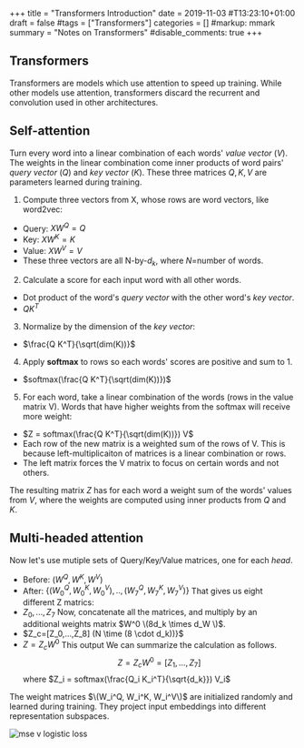 +++
title = "Transformers Introduction"
date = 2019-11-03  #T13:23:10+01:00
draft = false
#tags = ["Transformers"]
categories = []
#markup: mmark
summary = "Notes on Transformers"
#disable_comments: true
+++

## Transformers
Transformers are models which use attention to speed up training. While other models use attention, transformers discard the recurrent and convolution used in other architectures.

## Self-attention
Turn every word into a linear combination of each words' _value vector_ ($V$). The weights in the linear combination come inner products of word pairs' _query vector_ ($Q$) and _key vector_ ($K$). These three matrices $Q, K, V$ are parameters learned during training.

1. Compute three vectors from X, whose rows are word vectors, like word2vec:
  * Query: $X W^Q = Q$
  * Key: $X W^K = K$
  * Value: $X W^V = V$
  * These three vectors are all N-by-$d_k$, where $N$=number of words.
2. Calculate a score for each input word with all other words.
  * Dot product of the word's _query vector_ with the other word's _key vector_.
  * $Q K^T$
3. Normalize by the dimension of the _key vector_:
  * $\frac{Q K^T}{\sqrt(dim(K))}$
4. Apply __softmax__ to rows so each words' scores are positive and sum to 1.
  * $softmax(\frac{Q K^T}{\sqrt(dim(K))})$
5. For each word, take a linear combination of the words (rows in the value matrix V). Words that have higher weights from the softmax will receive more weight:
  * $Z = softmax(\frac{Q K^T}{\sqrt(dim(K))}) V$
  * Each row of the new matrix is a weighted sum of the rows of V. This is because left-multiplicaiton of matrices is a linear combination or rows.
  * The left matrix forces the V matrix to focus on certain words and not others.

The resulting matrix $Z$ has for each word a weight sum of the words' values from $V$, where the weights are computed using inner products from $Q$ and $K$. 

## Multi-headed attention
Now let's use mutiple sets of Query/Key/Value matrices, one for each _head_.
* Before: $(W^Q, W^K, W^V)$
* After: $\{(W_0^Q, W_0^K, W_0^V),..,(W_7^Q, W_7^K, W_7^V)\}$
That gives us eight different Z matrics:
* $Z_0,...,Z_7$
Now, concatenate all the matrices, and multiply by an additional weights matrix $W^0 \(8d_k \times d_W \)$.
* $Z_c=[Z_0,...,Z_8] \(N \time (8 \cdot d_k)\)}$
* $Z = Z_cW^0$
This output We can summarize the calculation as follows.
$$
Z = Z_c W^0 = [Z_1,...,Z_7]
$$
where
$Z_i = softmax(\frac{Q_i K_i^T}{\sqrt{d_k}}) V_i$

The weight matrices $\(W_i^Q, W_i^K, W_i^V\)$ are initialized randomly and learned during training. They project input embeddings into different representation subspaces.


![mse v logistic loss](/img/mse_v_logistic_loss.png)



[^1]: [The Illustrated Transformer](http://jalammar.github.io/illustrated-transformer/)